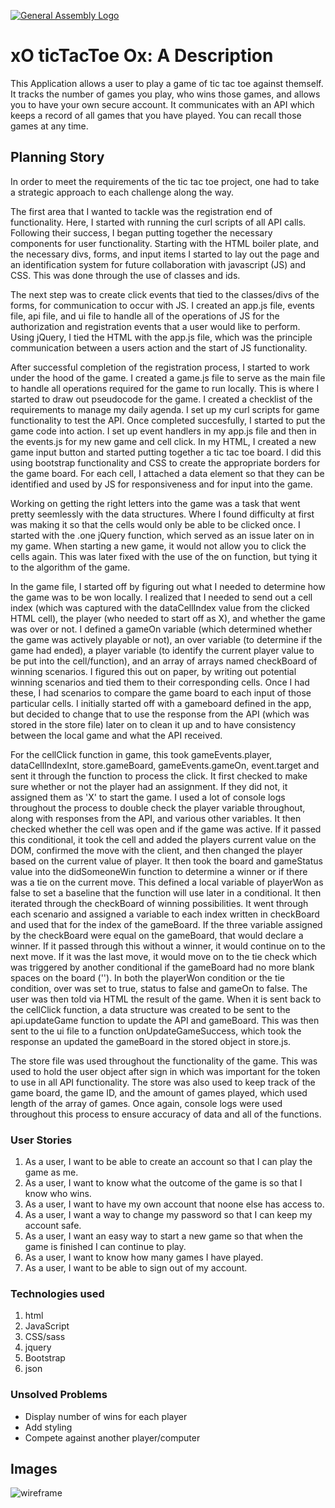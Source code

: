 [![General Assembly Logo](https://camo.githubusercontent.com/1a91b05b8f4d44b5bbfb83abac2b0996d8e26c92/687474703a2f2f692e696d6775722e636f6d2f6b6538555354712e706e67)](https://generalassemb.ly/education/web-development-immersive)

# xO ticTacToe Ox: A Description
This Application allows a user to play a game of tic tac toe against themself.  It tracks
the number of games you play, who wins those games, and allows you to have your own
secure account.  It communicates with an API which keeps a record of all games that you have played.
You can recall those games at any time.

## Planning Story
In order to meet the requirements of the tic tac toe project, one had to take a strategic approach to  each challenge along the way.

The first area that I wanted to tackle was the registration end of functionality.  Here, I started with running the curl scripts of all API calls.  Following their success, I began putting together the necessary components for user functionality.  Starting with the HTML boiler plate, and the necessary divs, forms, and input items I started to lay out the page and an identification system for future collaboration with javascript (JS) and CSS. This was done through the use of classes and ids.

The next step was to create click events that tied to the classes/divs of the forms, for communication to occur with JS.  I created an app.js file, events file, api file, and ui file to handle all of the operations of JS for the authorization and registration events that a user would like to perform.  Using jQuery, I tied the HTML with the app.js file, which was the principle communication between a users action and the start of JS functionality.

After successful completion of the registration process, I started to work under the hood of the game.  I created a game.js file to serve as the main file to handle all operations required for the game to run locally. This is where I started to draw out pseudocode for the game.  I created a checklist of the requirements to manage my daily agenda. I set up my curl scripts for game functionality to test the API.  Once completed succesfully, I started to put the game code into action. I set up event handlers in my app.js file and then in the events.js for my new game and cell click. In my HTML, I created a new game input button and started putting together a tic tac toe board.  I did this using bootstrap functionality and CSS to create the appropriate borders for the game board.  For each cell, I attached a data element so that they can be identified and used by JS for responsiveness and for input into the game.

Working on getting the right letters into the game was a task that went pretty seemlessly with the data structures.  Where I found difficulty at first was making it so that the cells would only be able to be clicked once.  I started with the .one jQuery function, which served as an issue later on in my game.  When starting a new game, it would not allow you to click the cells again.  This was later fixed with the use of the on function, but tying it to the algorithm of the game.

In the game file, I started off by figuring out what I needed to determine how the game was to be won locally.  I realized that I needed to send out a cell index (which was captured with the dataCellIndex value from the clicked HTML cell), the player (who needed to start off as X), and whether the game was over or not.  I defined a gameOn variable (which determined whether the game was actively playable or not), an over variable (to determine if the game had ended), a player variable (to identify the current player value to be put into the cell/function), and an array of arrays named checkBoard of winning scenarios.  I figured this out on paper, by writing out potential winning scenarios and tied them to their corresponding cells.  Once I had these, I had scenarios to compare the game board to each input of those particular cells.  I initially started off with a gameboard defined in the app, but decided to change that to use the response from the API (which was stored in the store file) later on to clean it up and to have consistency between the local game and what the API received.

For the cellClick function in game, this took gameEvents.player, dataCellIndexInt, store.gameBoard, gameEvents.gameOn, event.target and sent it through the function to process the click.  It first checked to make sure whether or not the player had an assignment.  If they did not, it assigned them as 'X' to start the game.  I used a lot of console logs throughout the process to double check the player variable throughout, along with responses from the API, and various other variables.  It then checked whether the cell was open and if the game was active.  If it passed this conditional, it took the cell and added the players current value on the DOM, confirmed the move with the client, and then changed the player based on the current value of player.  It then took the board and gameStatus value into the didSomeoneWin function to determine a winner or if there was a tie on the current move.  This defined a local variable of playerWon as false to set a baseline that the function will use later in a conditional.  It then iterated through the checkBoard of winning possibilities.  It went through each scenario and assigned a variable to each index written in checkBoard and used that for the index of the gameBoard.  If the three variable assigned by the checkBoard were equal on the gameBoard, that would declare a winner.  If it passed through this without a winner, it would continue on to the next move.  If it was the last move, it would move on to the tie check which was triggered by another conditional if the gameBoard had no more blank spaces on the board ('').  In both the playerWon condition or the tie condition, over was set to true, status to false and gameOn to false.  The user was then told via HTML the result of the game.  When it is sent back to the cellClick function, a data structure was created to be sent to the api.updateGame function to update the API and gameBoard.  This was then sent to the ui file to a function onUpdateGameSuccess, which took the response an updated the gameBoard in the stored object in store.js.

The store file was used throughout the functionality of the game.  This was used to hold the user object after sign in which was important for the token to use in all API functionality.  The store was also used to keep track of the game board, the game ID, and the amount of games played, which used length of the array of games.  Once again, console logs were used throughout this process to ensure accuracy of data and all of the functions.


### User Stories
1. As a user, I want to be able to create an account so that I can play the game as me.
2. As a user, I want to know what the outcome of the game is so that I know who wins.
3. As a user, I want to have my own account that noone else has access to.
4. As a user, I want a way to change my password so that I can keep my account safe.
5. As a user, I want an easy way to start a new game so that when the game is finished I can continue to play.
6. As a user, I want to know how many games I have played.
7. As a user, I want to be able to sign out of my account.

### Technologies used
1. html
2. JavaScript
3. CSS/sass
4. jquery
5. Bootstrap
6. json

### Unsolved Problems
- Display number of wins for each player
- Add styling
- Compete against another player/computer

## Images
![wireframe](https://user-images.githubusercontent.com/53917811/91882915-aef4b400-ec51-11ea-879a-4cfbd3b5f3f3.jpeg)
